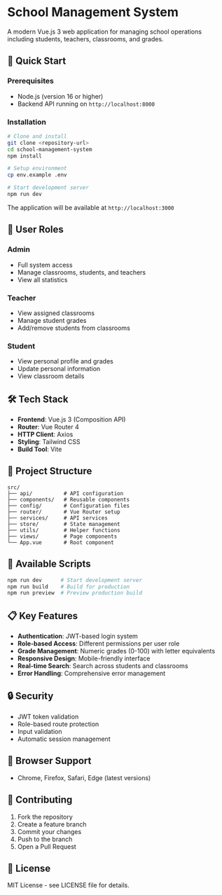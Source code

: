 # School Management System

A modern Vue.js 3 web application for managing school operations including students, teachers, classrooms, and grades.

## 🚀 Quick Start

### Prerequisites
- Node.js (version 16 or higher)
- Backend API running on `http://localhost:8000`

### Installation
```bash
# Clone and install
git clone <repository-url>
cd school-management-system
npm install

# Setup environment
cp env.example .env

# Start development server
npm run dev
```

The application will be available at `http://localhost:3000`

## 🔐 User Roles

### Admin
- Full system access
- Manage classrooms, students, and teachers
- View all statistics

### Teacher
- View assigned classrooms
- Manage student grades
- Add/remove students from classrooms

### Student
- View personal profile and grades
- Update personal information
- View classroom details

## 🛠️ Tech Stack

- **Frontend**: Vue.js 3 (Composition API)
- **Router**: Vue Router 4
- **HTTP Client**: Axios
- **Styling**: Tailwind CSS
- **Build Tool**: Vite

## 📁 Project Structure

```
src/
├── api/          # API configuration
├── components/   # Reusable components
├── config/       # Configuration files
├── router/       # Vue Router setup
├── services/     # API services
├── store/        # State management
├── utils/        # Helper functions
├── views/        # Page components
└── App.vue       # Root component
```

## 🔧 Available Scripts

```bash
npm run dev      # Start development server
npm run build    # Build for production
npm run preview  # Preview production build
```

## 📋 Key Features

- **Authentication**: JWT-based login system
- **Role-based Access**: Different permissions per user role
- **Grade Management**: Numeric grades (0-100) with letter equivalents
- **Responsive Design**: Mobile-friendly interface
- **Real-time Search**: Search across students and classrooms
- **Error Handling**: Comprehensive error management

## 🔒 Security

- JWT token validation
- Role-based route protection
- Input validation
- Automatic session management

## 📱 Browser Support

- Chrome, Firefox, Safari, Edge (latest versions)

## 🤝 Contributing

1. Fork the repository
2. Create a feature branch
3. Commit your changes
4. Push to the branch
5. Open a Pull Request

## 📄 License

MIT License - see LICENSE file for details.
